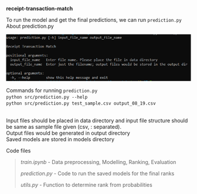 **receipt-transaction-match**

To run the model and get the final predictions, we can run `prediction.py`
<br>
About prediction.py

![img.png](img.png)

Commands for running `prediction.py`<br>
`python src/prediction.py --help`
<br>`python src/prediction.py test_sample.csv output_08_19.csv`

<br> Input files should be placed in data directory and input file structure should be same as sample file given (csv, : separated). 
<br> Output files would be generated in output directory
<br> Saved models are stored in models directory

Code files
> *train.ipynb* - Data preprocessing, Modelling, Ranking, Evaluation
> 
> *prediction.py* - Code to run the saved models for the final ranks
> 
>*utils.py* - Function to determine rank from probabilities

